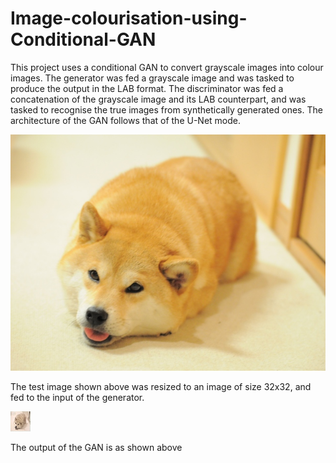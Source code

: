 # Image-colourisation-using-Conditional-GAN

This project uses a conditional GAN to convert grayscale images into colour images. The generator was fed a grayscale image and was tasked to produce the output in the LAB format. The discriminator was fed a concatenation of the grayscale image and its LAB counterpart, and was tasked to recognise the true images from synthetically generated ones. The architecture of the GAN follows that of the U-Net mode.


![Input test image](https://github.com/abhishekvasu94/Image-colourisation-using-Conditional-GAN/blob/master/src/dog.jpg)


The test image shown above was resized to an image of size 32x32, and fed to the input of the generator. 


![Output of the GAN](https://github.com/abhishekvasu94/Image-colourisation-using-Conditional-GAN/blob/master/src/color_img.png)


The output of the GAN is as shown above
